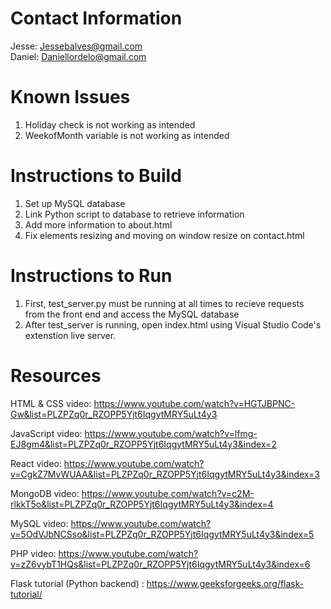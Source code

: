 # Contact Information
Jesse: Jessebalves@gmail.com  
Daniel: Daniellordelo@gmail.com

# Known Issues
1) Holiday check is not working as intended
2) WeekofMonth variable is not working as intended

# Instructions to Build
1) Set up MySQL database
2) Link Python script to database to retrieve information
3) Add more information to about.html
4) Fix elements resizing and moving on window resize on contact.html

# Instructions to Run
1) First, test_server.py must be running at all times to recieve requests from the front end and access the MySQL database
2) After test_server is running, open index.html using Visual Studio Code's extenstion live server.
 
# Resources
HTML & CSS video: https://www.youtube.com/watch?v=HGTJBPNC-Gw&list=PLZPZq0r_RZOPP5Yjt6IqgytMRY5uLt4y3  

JavaScript video: https://www.youtube.com/watch?v=lfmg-EJ8gm4&list=PLZPZq0r_RZOPP5Yjt6IqgytMRY5uLt4y3&index=2  

React video: https://www.youtube.com/watch?v=CgkZ7MvWUAA&list=PLZPZq0r_RZOPP5Yjt6IqgytMRY5uLt4y3&index=3  

MongoDB video: https://www.youtube.com/watch?v=c2M-rlkkT5o&list=PLZPZq0r_RZOPP5Yjt6IqgytMRY5uLt4y3&index=4  

MySQL video: https://www.youtube.com/watch?v=5OdVJbNCSso&list=PLZPZq0r_RZOPP5Yjt6IqgytMRY5uLt4y3&index=5  

PHP video: https://www.youtube.com/watch?v=zZ6vybT1HQs&list=PLZPZq0r_RZOPP5Yjt6IqgytMRY5uLt4y3&index=6 
  
Flask tutorial (Python backend) : https://www.geeksforgeeks.org/flask-tutorial/  
